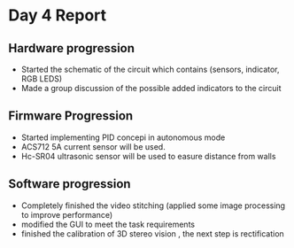 # Day 4 Report
## Hardware progression
- Started the schematic of the circuit which contains (sensors, indicator, RGB LEDS)
- Made a group discussion of the possible added indicators to the circuit
## Firmware Progression
- Started implementing PID concepi in autonomous mode
- ACS712 5A current sensor will be used.
- Hc-SR04 ultrasonic sensor will be used to easure distance from walls 

## Software progression
- Completely finished the video stitching (applied some image processing to improve performance)
- modified the GUI to meet the task requirements
- finished the calibration of 3D stereo vision , the next step is rectification 